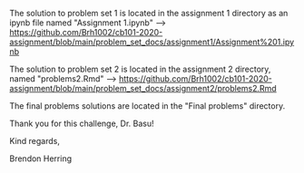 The solution to problem set 1 is located in the assignment 1 directory as an ipynb file named "Assignment 1.ipynb" --> https://github.com/Brh1002/cb101-2020-assignment/blob/main/problem_set_docs/assignment1/Assignment%201.ipynb

The solution to problem set 2 is located in the assignment 2 directory, named "problems2.Rmd" --> https://github.com/Brh1002/cb101-2020-assignment/blob/main/problem_set_docs/assignment2/problems2.Rmd

The final problems solutions are located in the "Final problems" directory. 

Thank you for this challenge, Dr. Basu! 

Kind regards,

Brendon Herring
